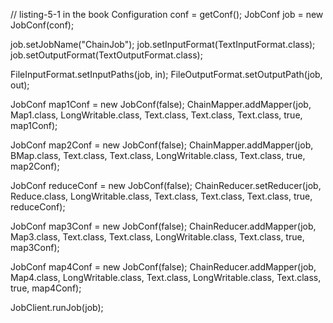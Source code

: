 // listing-5-1 in the book
Configuration conf = getConf();
JobConf job = new JobConf(conf);

job.setJobName("ChainJob");
job.setInputFormat(TextInputFormat.class);
job.setOutputFormat(TextOutputFormat.class);

FileInputFormat.setInputPaths(job, in); 
FileOutputFormat.setOutputPath(job, out);
 

JobConf map1Conf = new JobConf(false);
ChainMapper.addMapper(job,
                      Map1.class,
                      LongWritable.class,
                      Text.class,
                      Text.class,
                      Text.class,
                      true,
                      map1Conf);

JobConf map2Conf = new JobConf(false);
ChainMapper.addMapper(job,
                      BMap.class,
                      Text.class,
                      Text.class,
                      LongWritable.class,
                      Text.class,
                      true,
                      map2Conf);

JobConf reduceConf = new JobConf(false);
ChainReducer.setReducer(job,
                        Reduce.class,
                        LongWritable.class,
                        Text.class,
                        Text.class,
                        Text.class,
                        true,
                        reduceConf);

JobConf map3Conf = new JobConf(false);
ChainReducer.addMapper(job,
                       Map3.class,
                       Text.class,
                       Text.class,
                       LongWritable.class,
                       Text.class,
                       true,
                       map3Conf);

JobConf map4Conf = new JobConf(false);
ChainReducer.addMapper(job,
                       Map4.class,
                       LongWritable.class,
                       Text.class,
                       LongWritable.class,
                       Text.class,
                       true,
                       map4Conf);

JobClient.runJob(job);
